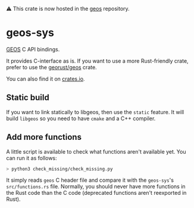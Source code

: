 ⚠️ This crate is now hosted in the [geos](https://github.com/georust/geos/) repository.

# geos-sys

[GEOS](https://trac.osgeo.org/geos/) C API bindings.

It provides C-interface as is. If you want to use a more Rust-friendly crate,
prefer to use the [georust/geos](https://github.com/georust/geos) crate.

You can also find it on [crates.io](https://crates.io/crates/geos).

## Static build

If you want to link statically to libgeos, then use the `static` feature. It will build `libgeos` so you need to have `cmake` and a C++ compiler.

## Add more functions

A little script is available to check what functions aren't available yet. You can run it as follows:

```bash
> python3 check_missing/check_missing.py
```

It simply reads `geos` C header file and compare it with the `geos-sys`'s `src/functions.rs` file. Normally, you should never have more functions in the Rust code than the C code (deprecated functions aren't reexported in Rust).
